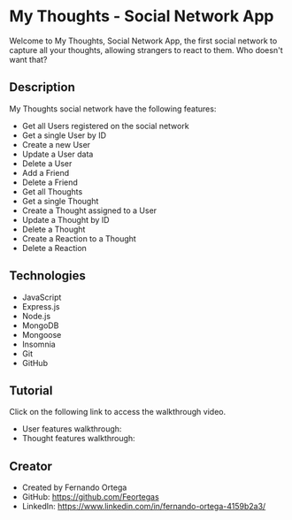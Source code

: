# My Thoughts - Social Network App

Welcome to My Thoughts, Social Network App, the first social network to capture all your thoughts, allowing strangers to react to them. Who doesn't want that?

## Description

My Thoughts social network have the following features:

- Get all Users registered on the social network
- Get a single User by ID
- Create a new User
- Update a User data
- Delete a User
- Add a Friend
- Delete a Friend
- Get all Thoughts
- Get a single Thought
- Create a Thought assigned to a User
- Update a Thought by ID
- Delete a Thought
- Create a Reaction to a Thought
- Delete a Reaction

## Technologies

- JavaScript
- Express.js
- Node.js
- MongoDB
- Mongoose
- Insomnia
- Git
- GitHub

## Tutorial

Click on the following link to access the walkthrough video.

- User features walkthrough: 
- Thought features walkthrough:

## Creator

- Created by Fernando Ortega
- GitHub: https://github.com/Feortegas
- LinkedIn: https://www.linkedin.com/in/fernando-ortega-4159b2a3/